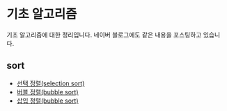 # 기초 알고리즘
기초 알고리즘에 대한 정리입니다. 
네이버 블로그에도 같은 내용을 포스팅하고 있습니다.

## sort
* [선택 정렬(selection sort)](https://github.com/noonnoo/algorithm/blob/master/basic_algorithm/Sort/selection.md#%EC%84%A0%ED%83%9D-%EC%A0%95%EB%A0%AC, "선택정렬")
* [버블 정렬(bubble sort)](https://github.com/noonnoo/algorithm/blob/master/basic_algorithm/Sort/bubble.md#%EB%B2%84%EB%B8%94-%EC%A0%95%EB%A0%AC,"버블정렬")
* [삽입 정렬(bubble sort)](https://github.com/noonnoo/algorithm/blob/master/basic_algorithm/Sort/insertion.md#%EC%82%BD%EC%9E%85%EC%A0%95%EB%A0%AC,"정렬")
